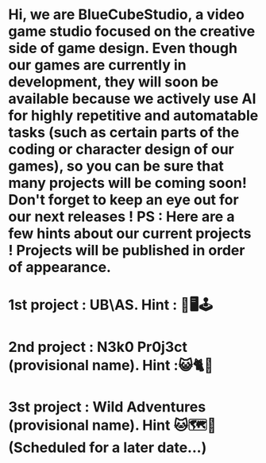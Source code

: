 # Hi, we are BlueCubeStudio, a video game studio focused on the creative side of game design. Even though our games are currently in development, they will soon be available because we actively use AI for highly repetitive and automatable tasks (such as certain parts of the coding or character design of our games), so you can be sure that many projects will be coming soon!                                                                                        Don't forget to keep an eye out for our next releases !                                                                                                      PS : Here are a few hints about our current projects ! Projects will be published in order of appearance.
# 1st project : UB\AS. Hint : 🤖🖥️🕹️
# 2nd project : N3k0 Pr0j3ct (provisional name). Hint :😺🐈💾
# 3st project : Wild Adventures (provisional name). Hint 🐱🗺️🌇 (Scheduled for a later date...)
